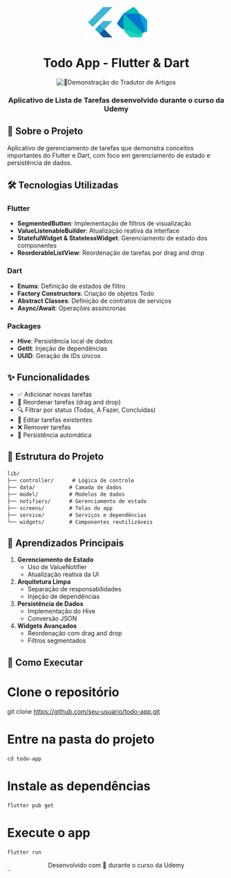
<div align="center">
  <img src="https://raw.githubusercontent.com/devicons/devicon/master/icons/flutter/flutter-original.svg" width="70" />
  <img src="https://raw.githubusercontent.com/devicons/devicon/master/icons/dart/dart-original.svg" width="70" />
  
  # Todo App - Flutter & Dart

  ![🎥Demonstração do Tradutor de Artigos](assets/demonstracao.gif)
  
  ### Aplicativo de Lista de Tarefas desenvolvido durante o curso da Udemy
</div>

## 📱 Sobre o Projeto

Aplicativo de gerenciamento de tarefas que demonstra conceitos importantes do Flutter e Dart, com foco em gerenciamento de estado e persistência de dados.

## 🛠️ Tecnologias Utilizadas

### Flutter
- **SegmentedButton**: Implementação de filtros de visualização
- **ValueListenableBuilder**: Atualização reativa da interface
- **StatefulWidget & StatelessWidget**: Gerenciamento de estado dos componentes
- **ReorderableListView**: Reordenação de tarefas por drag and drop

### Dart
- **Enums**: Definição de estados de filtro
- **Factory Constructors**: Criação de objetos Todo
- **Abstract Classes**: Definição de contratos de serviços
- **Async/Await**: Operações assíncronas

### Packages
- **Hive**: Persistência local de dados
- **GetIt**: Injeção de dependências
- **UUID**: Geração de IDs únicos

## ✨ Funcionalidades

- ✅ Adicionar novas tarefas
- 🔄 Reordenar tarefas (drag and drop)
- 🔍 Filtrar por status (Todas, A Fazer, Concluídas)
- 📝 Editar tarefas existentes
- ❌ Remover tarefas
- 💾 Persistência automática

## 📁 Estrutura do Projeto

```
lib/
├── controller/      # Lógica de controle
├── data/           # Camada de dados
├── model/          # Modelos de dados
├── notifiers/      # Gerenciamento de estado
├── screens/        # Telas do app
├── service/        # Serviços e dependências
└── widgets/        # Componentes reutilizáveis
```
## **🎯 Aprendizados Principais**

1. **Gerenciamento de Estado**
    - Uso de ValueNotifier
    - Atualização reativa da UI
2. **Arquitetura Limpa**
    - Separação de responsabilidades
    - Injeção de dependências
3. **Persistência de Dados**
    - Implementação do Hive
    - Conversão JSON
4. **Widgets Avançados**
    - Reordenação com drag and drop
    - Filtros segmentados

## **🚀 Como Executar**

# Clone o repositório

git clone https://github.com/seu-usuario/todo-app.git

# Entre na pasta do projeto

```
cd todo-app
```

# Instale as dependências

```
flutter pub get
```

# Execute o app

```
flutter run
```
<div align="center"> Desenvolvido com 💙 durante o curso da Udemy </div> ``

